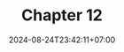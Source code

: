 ---
weight: 2200
title: "Chapter 12"
description: ""
icon: "article"
date: "2024-08-24T23:42:11+07:00"
lastmod: "2024-08-24T23:42:11+07:00"
draft: false
toc: true
---